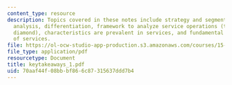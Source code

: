 ```yaml
---
content_type: resource
description: Topics covered in these notes include strategy and segmentation, competitive
  analysis, differentiation, framework to analyze service operations (the service
  diamond), characteristics are prevalent in services, and fundamental attributes
  of services.
file: https://ol-ocw-studio-app-production.s3.amazonaws.com/courses/15-778-management-of-supply-networks-for-products-and-services-summer-2004/70aaf44f08bbbf866c87315637ddd7b4_keytakeaways_1.pdf
file_type: application/pdf
resourcetype: Document
title: keytakeaways_1.pdf
uid: 70aaf44f-08bb-bf86-6c87-315637ddd7b4
---
```

